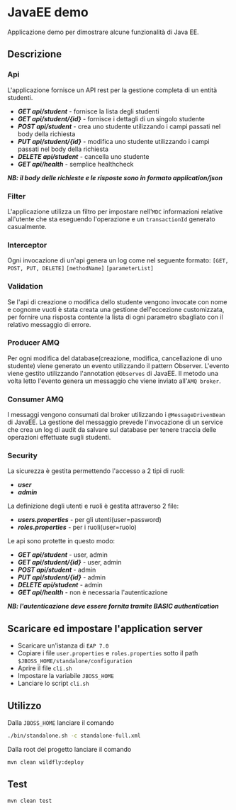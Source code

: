 # JavaEE demo
Applicazione demo per dimostrare alcune funzionalità di Java EE.
## Descrizione
### Api
L'applicazione fornisce un API rest per la gestione completa di un entità studenti.
- ***GET api/student*** - fornisce la lista degli studenti
- ***GET api/student/{id}*** - fornisce i dettagli di un singolo studente
- ***POST api/student*** - crea uno studente utilizzando i campi passati nel body della richiesta
- ***PUT api/student/{id}*** - modifica uno studente utilizzando i campi passati nel body della richiesta
- ***DELETE api/student*** - cancella uno studente
- ***GET api/health*** - semplice healthcheck

***NB: il body delle richieste e le risposte sono in formato application/json***
### Filter
L'applicazione utilizza un filtro per impostare nell'`MDC` informazioni relative all'utente che sta eseguendo l'operazione e un `transactionId` generato casualmente.
### Interceptor
Ogni invocazione di un'api genera un log come nel seguente formato:
`[GET, POST, PUT, DELETE]` `[methodName]` `[parameterList]`
### Validation
Se l'api di creazione o modifica dello studente vengono invocate con nome e cognome vuoti è stata creata una gestione dell'eccezione customizzata, per fornire una risposta contente la lista di ogni parametro sbagliato con il relativo messaggio di errore.
### Producer AMQ
Per ogni modifica del database(creazione, modifica, cancellazione di uno studente) viene generato un evento utilizzando il pattern Observer. L'evento viene gestito utilizzando l'annotation `@Observes` di JavaEE.
Il metodo una volta letto l'evento genera un messaggio che viene inviato all'`AMQ broker`.
### Consumer AMQ
I messaggi vengono consumati dal broker utilizzando i `@MessageDrivenBean` di JavaEE.
La gestione del messaggio prevede l'invocazione di un service che crea un log di audit da salvare sul database per tenere traccia delle operazioni effettuate sugli studenti.
### Security
La sicurezza è gestita permettendo l'accesso a 2 tipi di ruoli:
- ***user***
- ***admin***

La definizione degli utenti e ruoli è gestita attraverso 2 file:
- ***users.properties*** - per gli utenti(user=password)
- ***roles.properties*** - per i ruoli(user=ruolo)

Le api sono protette in questo modo:
- ***GET api/student*** - user, admin
- ***GET api/student/{id}*** - user, admin
- ***POST api/student*** - admin
- ***PUT api/student/{id}*** - admin
- ***DELETE api/student*** - admin
- ***GET api/health*** - non è necessaria l'autenticazione

***NB: l'autenticazione deve essere fornita tramite BASIC authentication***
## Scaricare ed impostare l'application server
- Scaricare un'istanza di `EAP 7.0`
- Copiare i file `user.properties` e `roles.properties` sotto il path `$JBOSS_HOME/standalone/configuration`
- Aprire il file `cli.sh`
- Impostare la variabile `JBOSS_HOME`
- Lanciare lo script `cli.sh`
## Utilizzo
Dalla `JBOSS_HOME` lanciare il comando
```bash
./bin/standalone.sh -c standalone-full.xml
```
Dalla root del progetto lanciare il comando
```bash
mvn clean wildfly:deploy
```
## Test
```bash
mvn clean test
```